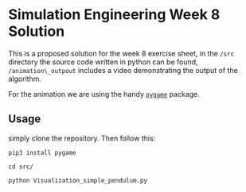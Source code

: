 # Simulation Engineering Week 8 Solution

This is a proposed solution for the week 8 exercise sheet, in the ```/src``` directory the source code written in python can be found, ```/animation\_outpout``` includes a video demonstrating the output of the algorithm.

For the animation we are using the handy [```pygame```](https://www.pygame.org/docs/) package.

## Usage

simply clone the repository. Then follow this:

```
pip3 install pygame

cd src/

python Visualization_simple_pendulum.py

```
